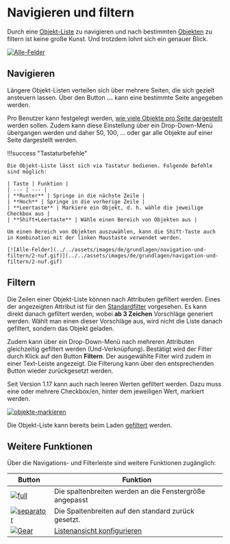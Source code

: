 # Navigieren und filtern

Durch eine [Objekt-Liste](index.md) zu navigieren und nach bestimmten [Objekten](../struktur-it-dokumentation.md) zu filtern ist keine große Kunst. Und trotzdem lohnt sich ein genauer Blick.

[![Alle-Felder](../../assets/images/de/grundlagen/navigation-und-filtern/1-nuf.png)](../../assets/images/de/grundlagen/navigation-und-filtern/1-nuf.png)

Navigieren
----------

Längere Objekt-Listen verteilen sich über mehrere Seiten, die sich gezielt ansteuern lassen. Über den Button **…** kann eine bestimmte Seite angegeben werden.

Pro Benutzer kann festgelegt werden, [wie viele Objekte pro Seite dargestellt](erweiterte-einstellungen.md) werden sollen. Zudem kann diese Einstellung über ein Drop-Down-Menü übergangen werden und daher 50, 100, … oder gar alle Objekte auf einer Seite dargestellt werden.

!!!success "Tastaturbefehle"

    Die Objekt-Liste lässt sich via Tastatur bedienen. Folgende Befehle sind möglich:

    | Taste | Funktion |
    | --- | --- |
    | **Runter** | Springe in die nächste Zeile |
    | **Hoch** | Springe in die vorherige Zeile |
    | **Leertaste** | Markiere ein Objekt, d. h. wähle die jeweilige Checkbox aus |
    | **Shift+Leertaste** | Wähle einen Bereich von Objekten aus |

    Um einen Bereich von Objekten auszuwählen, kann die Shift-Taste auch in Kombination mit der linken Maustaste verwendet werden.

    [![Alle-Felder](../../assets/images/de/grundlagen/navigation-und-filtern/2-nuf.gif)](../../assets/images/de/grundlagen/navigation-und-filtern/2-nuf.gif)

Filtern
-------

Die Zeilen einer Objekt-Liste können nach Attributen gefiltert werden. Eines der angezeigten Attribut ist für den [Standardfilter](listenansicht-konfigurieren.md) vorgesehen. Es kann direkt danach gefiltert werden, wobei **ab 3 Zeichen** Vorschläge generiert werden. Wählt man einen dieser Vorschläge aus, wird nicht die Liste danach gefiltert, sondern das Objekt geladen.

Zudem kann über ein Drop-Down-Menü nach mehreren Attributen gleichzeitig gefiltert werden (Und-Verknüpfung). Bestätigt wird der Filter durch Klick auf den Button **Filtern**. Der ausgewählte Filter wird zudem in einer Text-Leiste angezeigt. Die Filterung kann über den entsprechenden Button wieder zurückgesetzt werden.

Seit Version 1.17 kann auch nach leeren Werten gefiltert werden. Dazu muss eine oder mehrere Checkbox/en, hinter dem jeweiligen Wert, markiert werden.

[![objekte-markieren](../../assets/images/de/grundlagen/navigation-und-filtern/3-nuf.png)](../../assets/images/de/grundlagen/navigation-und-filtern/3-nuf.png)

Die Objekt-Liste kann bereits beim Laden [gefiltert](listenansicht-konfigurieren.md) werden.

## Weitere Funktionen

Über die Navigations- und Filterleiste sind weitere Funktionen zugänglich:

|   Button  |   Funktion  |
| --- | --- |
| [![full](../../assets/images/de/grundlagen/listenansicht-konfigurieren/fullscreen-window-filled.svg)](../../assets/images/de/grundlagen/listenansicht-konfigurieren/fullscreen-window-filled.svg) | Die spaltenbreiten werden an die Fenstergröße angepasst |
| [![separator](../../assets/images/de/grundlagen/listenansicht-konfigurieren/separator-vertical-filled.svg)](../../assets/images/de/grundlagen/listenansicht-konfigurieren/separator-vertical-filled.svg) | Die Spaltenbreiten auf den standard zurück gesetzt. |
| [![Gear](../../assets/images/de/grundlagen/listenansicht-konfigurieren/gear.svg)](../../assets/images/de/grundlagen/listenansicht-konfigurieren/gear.svg) | [Listenansicht konfigurieren](listenansicht-konfigurieren.md) |
